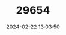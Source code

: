 ---
title: "29654"
category: "Crocidura serezkyensis"
draft: false
date: 2024-02-22 13:03:50
languages:
  English: ["Serezkaya Shrew"]
---
